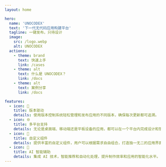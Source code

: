 ```yaml
---
layout: home

hero:
  name: 'UNOCODEX'
  text: '下一代无代码应用构建平台'
  tagline: 一键发布，只待设计
  image:
    src: /logo.webp
    alt: UNOCODEX
  actions:
    - theme: brand
      text: 快速上手
      link: /cases
    - theme: alt
      text: 什么是 UNOCODEX？
      link: /docs
    - theme: alt
      text: 案例分享
      link: /docs

features:
  - icon: 🔄
    title: 版本驱动
    details: 使用版本控制系统轻松管理和发布应用的不同版本，确保每次更新都可追溯。
  - icon: 🌐
    title: 多平台支持
    details: 无论是桌面端、移动端还是平板设备的应用，都可以在一个平台内完成设计和管理。
  - icon: 🧩
    title: 自定义组件
    details: 提供丰富的自定义组件，用户可以根据需求自由组合，打造独一无二的应用界面。
  - icon: 🤖
    title: AI 智能辅助
    details: 集成 AI 技术，智能推荐和自动化处理，提升制作效率和应用的智能化水平。
---
```

